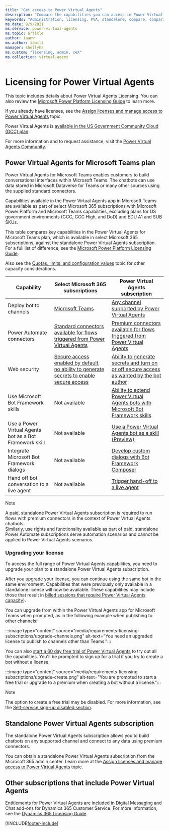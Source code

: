 ```yaml
---
title: "Get access to Power Virtual Agents"
description: "Compare the capabilities you can access in Power Virtual Agents depending on whether you have a Microsoft 365 subscription or standalone Power Virtual Agents subscription."
keywords: "Administration, licensing, PVA, standalone, compare, comparison"
ms.date: 9/9/2021
ms.service: power-virtual-agents
ms.topic: article
author: iaanw
ms.author: iawilt
manager: shellyha
ms.custom: "licensing, admin, ceX"
ms.collection: virtual-agent
---
```


# Licensing for Power Virtual Agents

This topic includes details about Power Virtual Agents Licensing. You can also review the [Microsoft Power Platform Licensing Guide](https://go.microsoft.com/fwlink/?linkid=2085130) to learn more.

If you already have licenses, see the [Assign licenses and manage access to Power Virtual Agents](requirements-licensing.md) topic.

Power Virtual Agents is [available in the US Government Community Cloud (GCC) plan](requirements-licensing-gcc.md).

For more information and to request assistance, visit the [Power Virtual Agents Community](https://powerusers.microsoft.com/t5/Power-Virtual-Agents-Community/ct-p/PVACommunity). 

## Power Virtual Agents for Microsoft Teams plan

Power Virtual Agents for Microsoft Teams enables customers to build conversational interfaces within Microsoft Teams. The chatbots can use data stored in Microsoft Dataverse for Teams or many other sources using the supplied standard connectors.

Capabilities available in the Power Virtual Agents app in Microsoft Teams are available as part of select Microsoft 365 subscriptions with Microsoft Power Platform and Microsoft Teams capabilities, excluding plans for US government environments (GCC, GCC High, and DoD) and EDU A1 and SUB SKUs.



This table compares key capabilities in the Power Virtual Agents for Microsoft Teams plan, which is available in select Microsoft 365 subscriptions, against the standalone Power Virtual Agents subscription. For a full list of difference, see the [Microsoft Power Platform Licensing Guide](https://go.microsoft.com/fwlink/?linkid=2085130).

Also see the [Quotas, limits, and configuration values](requirements-quotas.md) topic for other capacity considerations.


Capability | Select Microsoft 365 subscriptions | Power Virtual Agents subscription
--|--|--
Deploy bot to channels | [Microsoft Teams](teams/publication-add-bot-to-microsoft-teams-teams.md) | [Any channel supported by Power Virtual Agents](publication-fundamentals-publish-channels.md)
Power Automate connectors | [Standard connectors available for flows triggered from Power Virtual Agents](teams/advanced-flow-teams.md) | [Premium connectors available for flows triggered from Power Virtual Agents](advanced-flow.md)
Web security | [Secure access enabled by default, no ability to generate secrets to enable secure access](teams/configure-web-security-teams.md) | [Ability to generate secrets and turn on or off secure access as wanted by the bot author](configure-web-security.md)
Use Microsoft Bot Framework skills | Not available | [Ability to extend Power Virtual Agents bots with Microsoft Bot Framework skills](advanced-use-skills.md)
Use a Power Virtual Agents bot as a Bot Framework skill | Not available | [Use a Power Virtual Agents bot as a skill (Preview)](advanced-use-pva-as-a-skill.md)
Integrate Microsoft Bot Framework dialogs | Not available | [Develop custom dialogs with Bot Framework Composer](advanced-bot-framework-composer.md)
Hand off bot conversation to a live agent | Not available | [Trigger hand-off to a live agent](advanced-hand-off.md)

>[!NOTE]
>A paid, standalone Power Virtual Agents subscription is required to run flows with premium connectors in the context of Power Virtual Agents chatbots.  
Similarly, use rights and functionality available as part of paid, standalone Power Automate subscriptions serve automation scenarios and cannot be applied to Power Virtual Agents scenarios.

### Upgrading your license
To access the full range of Power Virtual Agents capabilities, you need to upgrade your plan to a standalone Power Virtual Agents subscription. 

After you upgrade your license, you can continue using the same bot in the same environment. Capabilities that were previously only available in a standalone license will now be available. These capabilities may include those that result in [billed sessions that require Power Virtual Agents capacity](analytics-billed-sessions.md)).

You can upgrade from within the Power Virtual Agents app for Microsoft Teams when prompted, as in the following example when publishing to other channels:
   
:::image type="content" source="media/requirements-licensing-subscriptions/upgrade-channels.png" alt-text="You need an upgraded license to publish to channels other than Teams.":::

You can also [start a 60 day free trial of Power Virtual Agents](https://aka.ms/trypva) to try out all the capabilities. You'll be prompted to sign up for a trial if you try to create a bot without a license.

:::image type="content" source="media/requirements-licensing-subscriptions/upgrade-create.png" alt-text="You are prompted to start a free trial or upgrade to a premium when creating a bot without a license.":::

>[!NOTE]
>The option to create a free trial may be disabled. For more information, see the [Self-service sign-up disabled section](sign-up-individual.md#self-service-sign-up-disabled).

## Standalone Power Virtual Agents subscription
The standalone Power Virtual Agents subscription allows you to build chatbots on any supported channel and connect to any data using premium connectors. 

You can obtain a standalone Power Virtual Agents subscription from the Microsoft 365 admin center. Learn more at the [Assign licenses and manage access to Power Virtual Agents](requirements-licensing.md) topic.


## Other subscriptions that include Power Virtual Agents
Entitlements for Power Virtual Agents are included in Digital Messaging and Chat add-ons for Dynamics 365 Customer Service. For more information, see the [Dynamics 365 Licensing Guide](https://go.microsoft.com/fwlink/?LinkId=866544&usg=AOvVaw31TJQMIji481LIHcfzy3Qw).

[!INCLUDE[footer-include](includes/footer-banner.md)]
